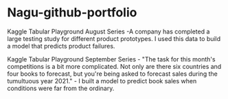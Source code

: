 # Nagu-github-portfolio

Kaggle Tabular Playground August Series -A company has completed a large testing study for different product prototypes. I used this data to build a model that predicts                                          product failures.

Kaggle Tabular Playground September Series - "The task for this month's competitions is a bit more complicated. Not only are there six countries and four books to                                                   forecast, but you're being asked to forecast sales during the tumultuous year 2021." - I built a model to predict book sales                                             when conditions were far from the ordinary.

